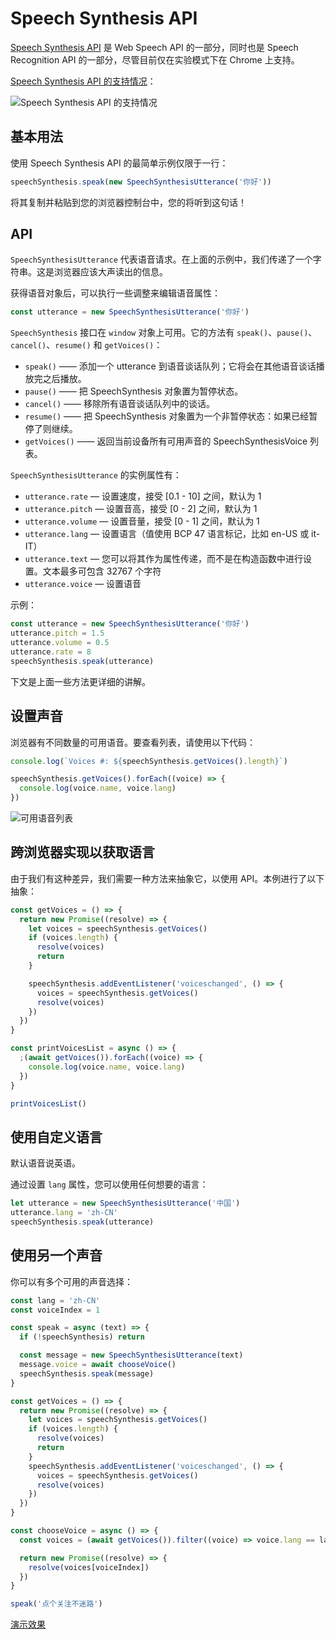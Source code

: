 # Speech Synthesis API

[Speech Synthesis API](https://developer.mozilla.org/zh-CN/docs/Web/API/SpeechSynthesis) 是 Web Speech API 的一部分，同时也是 Speech Recognition API 的一部分，尽管目前仅在实验模式下在 Chrome 上支持。

[Speech Synthesis API 的支持情况](https://caniuse.com/?search=Speech%20Synthesis%20API)：

![Speech Synthesis API 的支持情况](https://upload-images.jianshu.io/upload_images/18281896-b2fdec23f8d8ac94.png?imageMogr2/auto-orient/strip%7CimageView2/2/w/1240)

## 基本用法

使用 Speech Synthesis API 的最简单示例仅限于一行：

```js
speechSynthesis.speak(new SpeechSynthesisUtterance('你好'))
```

将其复制并粘贴到您的浏览器控制台中，您的将听到这句话！

## API

`SpeechSynthesisUtterance` 代表语音请求。在上面的示例中，我们传递了一个字符串。这是浏览器应该大声读出的信息。

获得语音对象后，可以执行一些调整来编辑语音属性：

```js
const utterance = new SpeechSynthesisUtterance('你好')
```

`SpeechSynthesis` 接口在 `window` 对象上可用。它的方法有 `speak()`、`pause()`、`cancel()`、`resume()` 和 `getVoices()`：

- `speak()` —— 添加一个 utterance 到语音谈话队列；它将会在其他语音谈话播放完之后播放。
- `pause()` —— 把 SpeechSynthesis 对象置为暂停状态。
- `cancel()` —— 移除所有语音谈话队列中的谈话。
- `resume()` —— 把 SpeechSynthesis 对象置为一个非暂停状态：如果已经暂停了则继续。
- `getVoices()` —— 返回当前设备所有可用声音的 SpeechSynthesisVoice 列表。

`SpeechSynthesisUtterance` 的实例属性有：

- `utterance.rate` — 设置速度，接受 [0.1 - 10] 之间，默认为 1
- `utterance.pitch` — 设置音高，接受 [0 - 2] 之间，默认为 1
- `utterance.volume` — 设置音量，接受 [0 - 1] 之间，默认为 1
- `utterance.lang` — 设置语言（值使用 BCP 47 语言标记，比如 en-US 或 it-IT）
- `utterance.text` — 您可以将其作为属性传递，而不是在构造函数中进行设置。文本最多可包含 32767 个字符
- `utterance.voice` — 设置语音

示例：

```js
const utterance = new SpeechSynthesisUtterance('你好')
utterance.pitch = 1.5
utterance.volume = 0.5
utterance.rate = 8
speechSynthesis.speak(utterance)
```

下文是上面一些方法更详细的讲解。

## 设置声音

浏览器有不同数量的可用语音。要查看列表，请使用以下代码：

```js
console.log(`Voices #: ${speechSynthesis.getVoices().length}`)

speechSynthesis.getVoices().forEach((voice) => {
  console.log(voice.name, voice.lang)
})
```

![可用语音列表](https://upload-images.jianshu.io/upload_images/18281896-67b64a6ae806c0d5.png?imageMogr2/auto-orient/strip%7CimageView2/2/w/1240)

## 跨浏览器实现以获取语言

由于我们有这种差异，我们需要一种方法来抽象它，以使用 API。本例进行了以下抽象：

```js
const getVoices = () => {
  return new Promise((resolve) => {
    let voices = speechSynthesis.getVoices()
    if (voices.length) {
      resolve(voices)
      return
    }

    speechSynthesis.addEventListener('voiceschanged', () => {
      voices = speechSynthesis.getVoices()
      resolve(voices)
    })
  })
}

const printVoicesList = async () => {
  ;(await getVoices()).forEach((voice) => {
    console.log(voice.name, voice.lang)
  })
}

printVoicesList()
```

## 使用自定义语言

默认语音说英语。

通过设置 `lang` 属性，您可以使用任何想要的语言：

```js
let utterance = new SpeechSynthesisUtterance('中国')
utterance.lang = 'zh-CN'
speechSynthesis.speak(utterance)
```

## 使用另一个声音

你可以有多个可用的声音选择：

```js
const lang = 'zh-CN'
const voiceIndex = 1

const speak = async (text) => {
  if (!speechSynthesis) return

  const message = new SpeechSynthesisUtterance(text)
  message.voice = await chooseVoice()
  speechSynthesis.speak(message)
}

const getVoices = () => {
  return new Promise((resolve) => {
    let voices = speechSynthesis.getVoices()
    if (voices.length) {
      resolve(voices)
      return
    }
    speechSynthesis.addEventListener('voiceschanged', () => {
      voices = speechSynthesis.getVoices()
      resolve(voices)
    })
  })
}

const chooseVoice = async () => {
  const voices = (await getVoices()).filter((voice) => voice.lang == lang)

  return new Promise((resolve) => {
    resolve(voices[voiceIndex])
  })
}

speak('点个关注不迷路')
```

[演示效果](https://codepen.io/lio-zero/pen/xxWwQdr)
